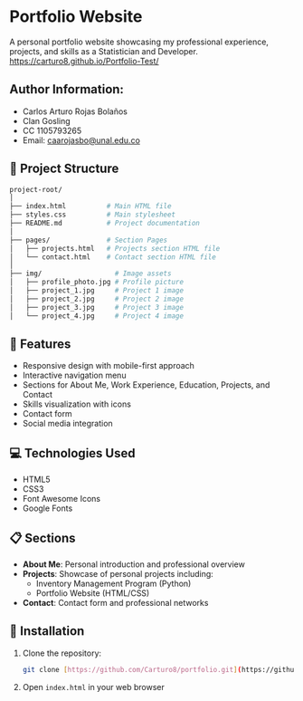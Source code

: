 # Portfolio Website

A personal portfolio website showcasing my professional experience, projects, and skills as a Statistician and Developer.
https://carturo8.github.io/Portfolio-Test/

## Author Information: 
- Carlos Arturo Rojas Bolaños
- Clan Gosling
- CC 1105793265
- Email: caarojasbo@unal.edu.co



## 📁 Project Structure
```bash
project-root/
│
├── index.html          # Main HTML file
├── styles.css          # Main stylesheet
├── README.md           # Project documentation
│
├── pages/              # Section Pages 
│   ├── projects.html   # Projects section HTML file
│   └── contact.html    # Contact section HTML file
│
├── img/                  # Image assets
│   ├── profile_photo.jpg # Profile picture
│   ├── project_1.jpg     # Project 1 image
│   ├── project_2.jpg     # Project 2 image
│   ├── project_3.jpg     # Project 3 image
│   └── project_4.jpg     # Project 4 image
```

## 🚀 Features

- Responsive design with mobile-first approach
- Interactive navigation menu
- Sections for About Me, Work Experience, Education, Projects, and Contact
- Skills visualization with icons
- Contact form
- Social media integration

## 💻 Technologies Used

- HTML5
- CSS3
- Font Awesome Icons
- Google Fonts

## 📋 Sections

- **About Me**: Personal introduction and professional overview
- **Projects**: Showcase of personal projects including:
  - Inventory Management Program (Python)
  - Portfolio Website (HTML/CSS)
- **Contact**: Contact form and professional networks

## 🔧 Installation

1. Clone the repository:
   ```bash
   git clone [https://github.com/Carturo8/portfolio.git](https://github.com/Carturo8/portfolio.git)
   ```

2. Open `index.html` in your web browser
